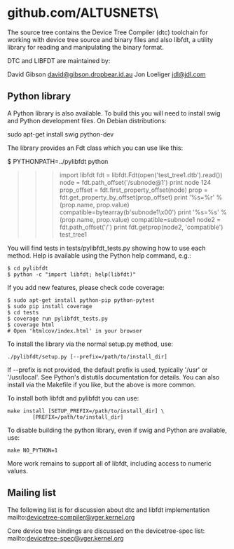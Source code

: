 # github.com/ALTUSNETS\

The source tree contains the Device Tree Compiler (dtc) toolchain for
working with device tree source and binary files and also libfdt, a
utility library for reading and manipulating the binary format.

DTC and LIBFDT are maintained by:

David Gibson <david@gibson.dropbear.id.au>
Jon Loeliger <jdl@jdl.com>


Python library
--------------

A Python library is also available. To build this you will need to install
swig and Python development files. On Debian distributions:

   sudo apt-get install swig python-dev

The library provides an Fdt class which you can use like this:

$ PYTHONPATH=../pylibfdt python
>>> import libfdt
>>> fdt = libfdt.Fdt(open('test_tree1.dtb').read())
>>> node = fdt.path_offset('/subnode@1')
>>> print node
124
>>> prop_offset = fdt.first_property_offset(node)
>>> prop = fdt.get_property_by_offset(prop_offset)
>>> print '%s=%r' % (prop.name, prop.value)
compatible=bytearray(b'subnode1\x00')
>>> print '%s=%s' % (prop.name, prop.value)
compatible=subnode1
>>> node2 = fdt.path_offset('/')
>>> print fdt.getprop(node2, 'compatible')
test_tree1

You will find tests in tests/pylibfdt_tests.py showing how to use each
method. Help is available using the Python help command, e.g.:

    $ cd pylibfdt
    $ python -c "import libfdt; help(libfdt)"

If you add new features, please check code coverage:

    $ sudo apt-get install python-pip python-pytest
    $ sudo pip install coverage
    $ cd tests
    $ coverage run pylibfdt_tests.py
    $ coverage html
    # Open 'htmlcov/index.html' in your browser


To install the library via the normal setup.py method, use:

    ./pylibfdt/setup.py [--prefix=/path/to/install_dir]

If --prefix is not provided, the default prefix is used, typically '/usr'
or '/usr/local'. See Python's distutils documentation for details. You can
also install via the Makefile if you like, but the above is more common.

To install both libfdt and pylibfdt you can use:

    make install [SETUP_PREFIX=/path/to/install_dir] \
            [PREFIX=/path/to/install_dir]

To disable building the python library, even if swig and Python are available,
use:

    make NO_PYTHON=1


More work remains to support all of libfdt, including access to numeric
values.


Mailing list
------------
The following list is for discussion about dtc and libfdt implementation
mailto:devicetree-compiler@vger.kernel.org

Core device tree bindings are discussed on the devicetree-spec list:
mailto:devicetree-spec@vger.kernel.org
